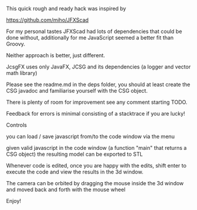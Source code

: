 This quick rough and ready hack was inspired by

https://github.com/miho/JFXScad

For my personal tastes JFXScad had lots of dependencies that could
be done without, additionally for me JavaScript seemed a better fit than
Groovy.

Neither approach is better, just different.

JcsgFX uses only JavaFX, JCSG and its dependencies (a logger and vector math
library)

Please see the readme.md in the deps folder, you should at least create
the CSG javadoc and familiarise yourself with the CSG object.

There is plenty of room for improvement see any comment starting TODO.

Feedback for errors is minimal consisting of a stacktrace if you are lucky!




Controls

you can load / save javascript from/to the code window via the menu

given valid javascript in the code window (a function "main"
that returns a CSG object) the resulting model can be exported to
STL

Whenever code is edited, once you are happy with the edits, shift enter
to execute the code and view the results in the 3d window.

The camera can be orbited by dragging the mouse inside the 3d window and
moved back and forth with the mouse wheel

Enjoy!


